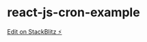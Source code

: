 # react-js-cron-example

[Edit on StackBlitz ⚡️](https://stackblitz.com/edit/react-simple-example-bpkdtn)